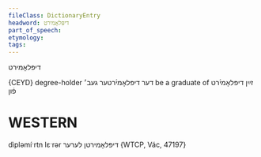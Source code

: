 ```yaml
---
fileClass: DictionaryEntry
headword: דיפּלאָמירט
part_of_speech: 
etymology: 
tags: 
---
```

דיפּלאָמירט

{CEYD}
degree-holder דער דיפּלאָמי֜רטער געב׳
be a graduate of זײַן דיפּלאָמי֜רט פֿון

WESTERN
========

dìpləmíˑrtn lɛˑrər דיפּלאָמירטן לערער {WTCP, Vác, 47197}
